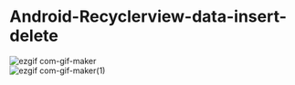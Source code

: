 # Android-Recyclerview-data-insert-delete
![ezgif com-gif-maker](https://user-images.githubusercontent.com/80380569/113971568-d6040b80-985a-11eb-88bc-bd8d632c36f8.gif)   
![ezgif com-gif-maker(1)](https://user-images.githubusercontent.com/80380569/113971602-e5835480-985a-11eb-84b0-68e62e5f3c07.gif)
